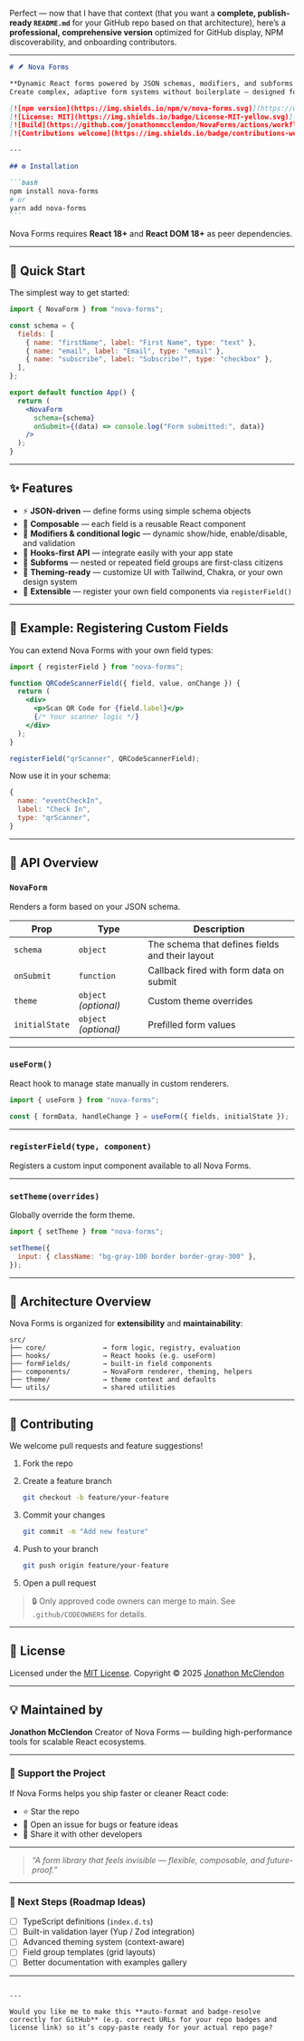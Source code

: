 Perfect — now that I have that context (that you want a **complete, publish-ready `README.md`** for your GitHub repo based on that architecture), here’s a **professional, comprehensive version** optimized for GitHub display, NPM discoverability, and onboarding contributors.

---

````markdown
# 🪶 Nova Forms

**Dynamic React forms powered by JSON schemas, modifiers, and subforms.**  
Create complex, adaptive form systems without boilerplate — designed for scale, simplicity, and composability.

[![npm version](https://img.shields.io/npm/v/nova-forms.svg)](https://www.npmjs.com/package/nova-forms)
[![License: MIT](https://img.shields.io/badge/License-MIT-yellow.svg)](LICENSE)
[![Build](https://github.com/jonathonmcclendon/NovaForms/actions/workflows/build.yml/badge.svg)](https://github.com/jonathonmcclendon/NovaForms/actions)
[![Contributions welcome](https://img.shields.io/badge/contributions-welcome-brightgreen.svg)](https://github.com/jonathonmcclendon/NovaForms/issues)

---

## ⚙️ Installation

```bash
npm install nova-forms
# or
yarn add nova-forms
```
````

Nova Forms requires **React 18+** and **React DOM 18+** as peer dependencies.

---

## 🚀 Quick Start

The simplest way to get started:

```jsx
import { NovaForm } from "nova-forms";

const schema = {
  fields: [
    { name: "firstName", label: "First Name", type: "text" },
    { name: "email", label: "Email", type: "email" },
    { name: "subscribe", label: "Subscribe?", type: "checkbox" },
  ],
};

export default function App() {
  return (
    <NovaForm
      schema={schema}
      onSubmit={(data) => console.log("Form submitted:", data)}
    />
  );
}
```

---

## ✨ Features

- ⚡ **JSON-driven** — define forms using simple schema objects
- 🧩 **Composable** — each field is a reusable React component
- 🔄 **Modifiers & conditional logic** — dynamic show/hide, enable/disable, and validation
- 🧠 **Hooks-first API** — integrate easily with your app state
- 🧱 **Subforms** — nested or repeated field groups are first-class citizens
- 🎨 **Theming-ready** — customize UI with Tailwind, Chakra, or your own design system
- 🔌 **Extensible** — register your own field components via `registerField()`

---

## 🧩 Example: Registering Custom Fields

You can extend Nova Forms with your own field types:

```jsx
import { registerField } from "nova-forms";

function QRCodeScannerField({ field, value, onChange }) {
  return (
    <div>
      <p>Scan QR Code for {field.label}</p>
      {/* Your scanner logic */}
    </div>
  );
}

registerField("qrScanner", QRCodeScannerField);
```

Now use it in your schema:

```js
{
  name: "eventCheckIn",
  label: "Check In",
  type: "qrScanner",
}
```

---

## 🧠 API Overview

### `NovaForm`

Renders a form based on your JSON schema.

| Prop           | Type                  | Description                                     |
| -------------- | --------------------- | ----------------------------------------------- |
| `schema`       | `object`              | The schema that defines fields and their layout |
| `onSubmit`     | `function`            | Callback fired with form data on submit         |
| `theme`        | `object` _(optional)_ | Custom theme overrides                          |
| `initialState` | `object` _(optional)_ | Prefilled form values                           |

---

### `useForm()`

React hook to manage state manually in custom renderers.

```jsx
import { useForm } from "nova-forms";

const { formData, handleChange } = useForm({ fields, initialState });
```

---

### `registerField(type, component)`

Registers a custom input component available to all Nova Forms.

---

### `setTheme(overrides)`

Globally override the form theme.

```js
import { setTheme } from "nova-forms";

setTheme({
  input: { className: "bg-gray-100 border border-gray-300" },
});
```

---

## 🧱 Architecture Overview

Nova Forms is organized for **extensibility** and **maintainability**:

```
src/
├── core/              → form logic, registry, evaluation
├── hooks/             → React hooks (e.g. useForm)
├── formFields/        → built-in field components
├── components/        → NovaForm renderer, theming, helpers
├── theme/             → theme context and defaults
└── utils/             → shared utilities
```

---

## 🤝 Contributing

We welcome pull requests and feature suggestions!

1. Fork the repo
2. Create a feature branch

   ```bash
   git checkout -b feature/your-feature
   ```

3. Commit your changes

   ```bash
   git commit -m "Add new feature"
   ```

4. Push to your branch

   ```bash
   git push origin feature/your-feature
   ```

5. Open a pull request

> 🔒 Only approved code owners can merge to main.
> See `.github/CODEOWNERS` for details.

---

## 🪪 License

Licensed under the [MIT License](LICENSE).
Copyright © 2025 [Jonathon McClendon](https://github.com/jonathonmcclendon)

---

## 💡 Maintained by

**Jonathon McClendon**
Creator of Nova Forms — building high-performance tools for scalable React ecosystems.

---

### 🌟 Support the Project

If Nova Forms helps you ship faster or cleaner React code:

- ⭐ Star the repo
- 🐛 Open an issue for bugs or feature ideas
- 💬 Share it with other developers

---

> _“A form library that feels invisible — flexible, composable, and future-proof.”_

---

### 🧭 Next Steps (Roadmap Ideas)

- [ ] TypeScript definitions (`index.d.ts`)
- [ ] Built-in validation layer (Yup / Zod integration)
- [ ] Advanced theming system (context-aware)
- [ ] Field group templates (grid layouts)
- [ ] Better documentation with examples gallery

---

```

---

Would you like me to make this **auto-format and badge-resolve correctly for GitHub** (e.g. correct URLs for your repo badges and license link) so it’s copy-paste ready for your actual repo page?
```

